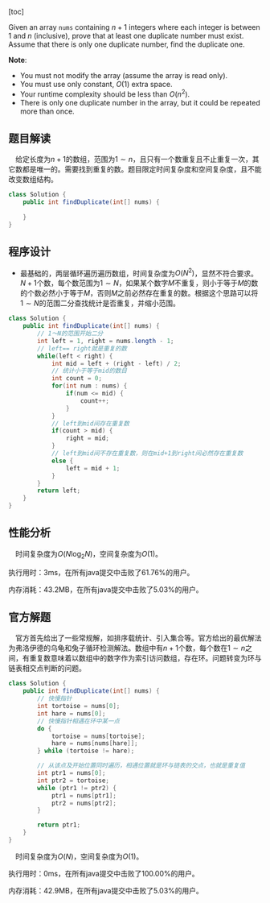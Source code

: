 [toc]

Given an array `nums` containing $n + 1$ integers where each integer is between 1 and $n$ (inclusive), prove that at least one duplicate number must exist. Assume that there is only one duplicate number, find the duplicate one.



**Note**:

* You must not modify the array (assume the array is read only).
* You must use only constant, $O(1)$ extra space.
* Your runtime complexity should be less than $O(n^2)$.
* There is only one duplicate number in the array, but it could be repeated more than once.



## 题目解读

&emsp;给定长度为$n + 1$的数组，范围为$1 \sim n$，且只有一个数重复且不止重复一次，其它数都是唯一的。需要找到重复的数。题目限定时间复杂度和空间复杂度，且不能改变数组结构。

```java
class Solution {
    public int findDuplicate(int[] nums) {
        
    }
}
```

## 程序设计

* 最基础的，两层循环遍历遍历数组，时间复杂度为$O(N^2)$，显然不符合要求。$N + 1$个数，每个数范围为$1 \sim N$，如果某个数字$M$不重复，则小于等于$M$的数的个数必然小于等于$M$，否则$M$之前必然存在重复的数。根据这个思路可以将$1 \sim N$的范围二分查找统计是否重复，并缩小范围。

```java
class Solution {
    public int findDuplicate(int[] nums) {
        // 1～N的范围开始二分
        int left = 1, right = nums.length - 1;
        // left== right就是重复的数
        while(left < right) {
            int mid = left + (right - left) / 2;
            // 统计小于等于mid的数目
            int count = 0;
            for(int num : nums) {
                if(num <= mid) {
                    count++;
                }
            }
            // left到mid间存在重复数
            if(count > mid) {
                right = mid;
            } 
            // left到mid间不存在重复数，则在mid+1到right间必然存在重复数
            else {
                left = mid + 1;
            }
        }
        return left;
    }
}
```

## 性能分析

&emsp;时间复杂度为$O(N\log_2N)$，空间复杂度为$O(1)$。

执行用时：3ms，在所有java提交中击败了61.76%的用户。

内存消耗：43.2MB，在所有java提交中击败了5.03%的用户。

## 官方解题

&emsp;官方首先给出了一些常规解，如排序载统计、引入集合等。官方给出的最优解法为弗洛伊德的乌龟和兔子循环检测解法。数组中有$n+1$个数，每个数在$1\sim n$之间，有重复数意味着以数组中的数字作为索引访问数组，存在环。问题转变为环与链表相交点判断的问题。

```java
class Solution {
    public int findDuplicate(int[] nums) {
        // 快慢指针
        int tortoise = nums[0];
        int hare = nums[0];
        // 快慢指针相遇在环中某一点
        do {
            tortoise = nums[tortoise];
            hare = nums[nums[hare]];
        } while (tortoise != hare);

        // 从该点及开始位置同时遍历，相遇位置就是环与链表的交点，也就是重复值
        int ptr1 = nums[0];
        int ptr2 = tortoise;
        while (ptr1 != ptr2) {
            ptr1 = nums[ptr1];
            ptr2 = nums[ptr2];
        }

        return ptr1;
    }
}
```

&emsp;时间复杂度为$O(N)$，空间复杂度为$O(1)$。

执行用时：0ms，在所有java提交中击败了100.00%的用户。

内存消耗：42.9MB，在所有java提交中击败了5.03%的用户。
